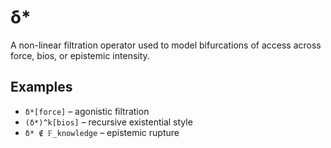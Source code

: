# δ*

A non-linear filtration operator used to model bifurcations of access across force, bios, or epistemic intensity.

## Examples
- `δ*[force]` – agonistic filtration
- `(δ*)^k[bios]` – recursive existential style
- `δ* ∉ 𝔽_knowledge` – epistemic rupture

